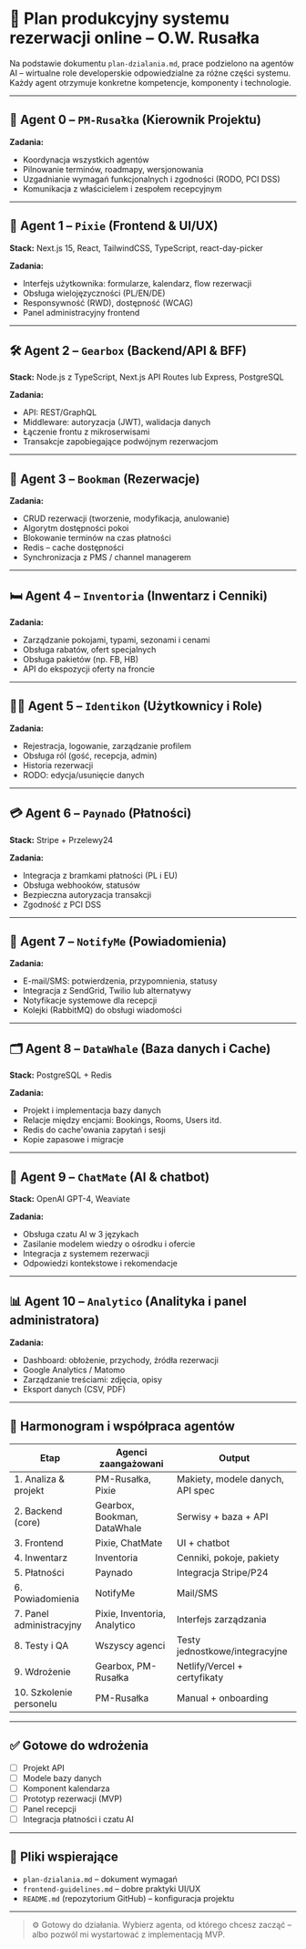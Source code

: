 # 🧠 Plan produkcyjny systemu rezerwacji online – O.W. Rusałka

Na podstawie dokumentu `plan-dzialania.md`, prace podzielono na agentów AI – wirtualne role developerskie odpowiedzialne za różne części systemu. Każdy agent otrzymuje konkretne kompetencje, komponenty i technologie.

---

## 🧭 Agent 0 – `PM-Rusałka` (Kierownik Projektu)

**Zadania:**
- Koordynacja wszystkich agentów
- Pilnowanie terminów, roadmapy, wersjonowania
- Uzgadnianie wymagań funkcjonalnych i zgodności (RODO, PCI DSS)
- Komunikacja z właścicielem i zespołem recepcyjnym

---

## 🎨 Agent 1 – `Pixie` (Frontend & UI/UX)

**Stack:** Next.js 15, React, TailwindCSS, TypeScript, react-day-picker

**Zadania:**
- Interfejs użytkownika: formularze, kalendarz, flow rezerwacji
- Obsługa wielojęzyczności (PL/EN/DE)
- Responsywność (RWD), dostępność (WCAG)
- Panel administracyjny frontend

---

## 🛠️ Agent 2 – `Gearbox` (Backend/API & BFF)

**Stack:** Node.js z TypeScript, Next.js API Routes lub Express, PostgreSQL

**Zadania:**
- API: REST/GraphQL
- Middleware: autoryzacja (JWT), walidacja danych
- Łączenie frontu z mikroserwisami
- Transakcje zapobiegające podwójnym rezerwacjom

---

## 🏨 Agent 3 – `Bookman` (Rezerwacje)

**Zadania:**
- CRUD rezerwacji (tworzenie, modyfikacja, anulowanie)
- Algorytm dostępności pokoi
- Blokowanie terminów na czas płatności
- Redis – cache dostępności
- Synchronizacja z PMS / channel managerem

---

## 🛏️ Agent 4 – `Inventoria` (Inwentarz i Cenniki)

**Zadania:**
- Zarządzanie pokojami, typami, sezonami i cenami
- Obsługa rabatów, ofert specjalnych
- Obsługa pakietów (np. FB, HB)
- API do ekspozycji oferty na froncie

---

## 🧑‍💼 Agent 5 – `Identikon` (Użytkownicy i Role)

**Zadania:**
- Rejestracja, logowanie, zarządzanie profilem
- Obsługa ról (gość, recepcja, admin)
- Historia rezerwacji
- RODO: edycja/usunięcie danych

---

## 💳 Agent 6 – `Paynado` (Płatności)

**Stack:** Stripe + Przelewy24

**Zadania:**
- Integracja z bramkami płatności (PL i EU)
- Obsługa webhooków, statusów
- Bezpieczna autoryzacja transakcji
- Zgodność z PCI DSS

---

## 🔔 Agent 7 – `NotifyMe` (Powiadomienia)

**Zadania:**
- E-mail/SMS: potwierdzenia, przypomnienia, statusy
- Integracja z SendGrid, Twilio lub alternatywy
- Notyfikacje systemowe dla recepcji
- Kolejki (RabbitMQ) do obsługi wiadomości

---

## 🗂️ Agent 8 – `DataWhale` (Baza danych i Cache)

**Stack:** PostgreSQL + Redis

**Zadania:**
- Projekt i implementacja bazy danych
- Relacje między encjami: Bookings, Rooms, Users itd.
- Redis do cache'owania zapytań i sesji
- Kopie zapasowe i migracje

---

## 🤖 Agent 9 – `ChatMate` (AI & chatbot)

**Stack:** OpenAI GPT-4, Weaviate

**Zadania:**
- Obsługa czatu AI w 3 językach
- Zasilanie modelem wiedzy o ośrodku i ofercie
- Integracja z systemem rezerwacji
- Odpowiedzi kontekstowe i rekomendacje

---

## 📊 Agent 10 – `Analytico` (Analityka i panel administratora)

**Zadania:**
- Dashboard: obłożenie, przychody, źródła rezerwacji
- Google Analytics / Matomo
- Zarządzanie treściami: zdjęcia, opisy
- Eksport danych (CSV, PDF)

---

## 📅 Harmonogram i współpraca agentów

| Etap                     | Agenci zaangażowani         | Output |
|--------------------------|-----------------------------|--------|
| 1. Analiza & projekt     | PM-Rusałka, Pixie           | Makiety, modele danych, API spec |
| 2. Backend (core)        | Gearbox, Bookman, DataWhale | Serwisy + baza + API |
| 3. Frontend              | Pixie, ChatMate             | UI + chatbot |
| 4. Inwentarz             | Inventoria                  | Cenniki, pokoje, pakiety |
| 5. Płatności             | Paynado                     | Integracja Stripe/P24 |
| 6. Powiadomienia         | NotifyMe                    | Mail/SMS |
| 7. Panel administracyjny | Pixie, Inventoria, Analytico| Interfejs zarządzania |
| 8. Testy i QA            | Wszyscy agenci              | Testy jednostkowe/integracyjne |
| 9. Wdrożenie             | Gearbox, PM-Rusałka         | Netlify/Vercel + certyfikaty |
| 10. Szkolenie personelu  | PM-Rusałka                  | Manual + onboarding |

---

## ✅ Gotowe do wdrożenia

- [ ] Projekt API
- [ ] Modele bazy danych
- [ ] Komponent kalendarza
- [ ] Prototyp rezerwacji (MVP)
- [ ] Panel recepcji
- [ ] Integracja płatności i czatu AI

---

## 📁 Pliki wspierające

- `plan-dzialania.md` – dokument wymagań
- `frontend-guidelines.md` – dobre praktyki UI/UX
- `README.md` (repozytorium GitHub) – konfiguracja projektu

---

> ⚙️ Gotowy do działania. Wybierz agenta, od którego chcesz zacząć – albo pozwól mi wystartować z implementacją MVP.
